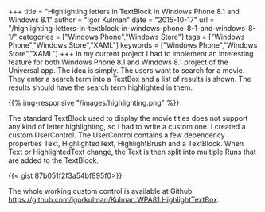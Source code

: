 +++
title = "Highlighting letters in TextBlock in Windows Phone 8.1 and Windows 8.1"
author = "Igor Kulman"
date = "2015-10-17"
url = "/highlighting-letters-in-textblock-in-windows-phone-8-1-and-windows-8-1/"
categories = ["Windows Phone","Windows Store"]
tags = ["Windows Phone","Windows Store","XAML"]
keywords = ["Windows Phone","Windows Store","XAML"]
+++
In my current project I had to implement an interesting feature for both Windows Phone 8.1 and Windows 8.1 project of the Universal app. The idea is simply. The users want to search for a movie. They enter a search term into a TextBox and a list of results is shown. The results should have the search term highlighted in them.

{{% img-responsive "/images/highlighting.png" %}}

<!--more-->

The standard TextBlock used to display the movie titles does not support any kind of letter highlighting, so I had to write a custom one. I created a custom UserControl. The UserControl contains a few dependency properties Text, HighlightedText, HighlightBrush and a TextBlock. When Text or HighlightedText change, the Text is then split into multiple Runs that are added to the TextBlock.

{{< gist 87b051f2f3a54bf895f0>}}

The whole working custom control is available at Github: <https://github.com/igorkulman/Kulman.WPA81.HighlightTextBox>.
